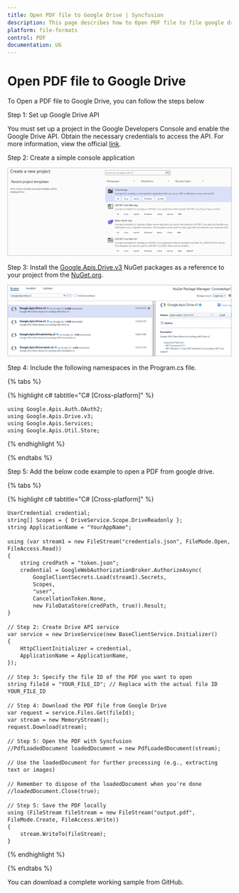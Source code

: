 ```yaml
---
title: Open PDF file to Google Drive | Syncfusion
description: This page describes how to Open PDF file to file google drive in C#  using Syncfusion .NET PDF library.
platform: file-formats
control: PDF
documentation: UG
---
```

# Open PDF file to Google Drive

To Open a PDF file to Google Drive, you can follow the steps below

Step 1: Set up Google Drive API

You must set up a project in the Google Developers Console and enable the Google Drive API. Obtain the necessary credentials to access the API. For more information, view the official [link](https://developers.google.com/drive/api/guides/enable-sdk).

Step 2: Create a simple console application

![Project configuration window](Open-PDF-Images/Console-Application.png)

Step 3: Install the [Google.Apis.Drive.v3](https://www.nuget.org/packages/Google.Apis.Drive.v3) NuGet packages as a reference to your project from the [NuGet.org](https://www.nuget.org/).

![NuGet package installation](open-PDF-Images/Google.Apis.Drive.V3-nuget.png)


Step 4: Include the following namespaces in the Program.cs file.

{% tabs %}

{% highlight c# tabtitle="C# [Cross-platform]" %}

    using Google.Apis.Auth.OAuth2;
    using Google.Apis.Drive.v3;
    using Google.Apis.Services;
    using Google.Apis.Util.Store;

{% endhighlight %}

{% endtabs %}


Step 5: Add the below code example to open a PDF from google drive.

{% tabs %}

{% highlight c# tabtitle="C# [Cross-platform]" %}

    UserCredential credential;
    string[] Scopes = { DriveService.Scope.DriveReadonly };
    string ApplicationName = "YourAppName";

    using (var stream1 = new FileStream("credentials.json", FileMode.Open, FileAccess.Read))
    {
        string credPath = "token.json";
        credential = GoogleWebAuthorizationBroker.AuthorizeAsync(
            GoogleClientSecrets.Load(stream1).Secrets,
            Scopes,
            "user",
            CancellationToken.None,
            new FileDataStore(credPath, true)).Result;
    }

    // Step 2: Create Drive API service
    var service = new DriveService(new BaseClientService.Initializer()
    {
        HttpClientInitializer = credential,
        ApplicationName = ApplicationName,
    });

    // Step 3: Specify the file ID of the PDF you want to open
    string fileId = "YOUR_FILE_ID"; // Replace with the actual file ID YOUR_FILE_ID

    // Step 4: Download the PDF file from Google Drive
    var request = service.Files.Get(fileId);
    var stream = new MemoryStream();
    request.Download(stream);

    // Step 5: Open the PDF with Syncfusion
    //PdfLoadedDocument loadedDocument = new PdfLoadedDocument(stream);

    // Use the loadedDocument for further processing (e.g., extracting text or images)

    // Remember to dispose of the loadedDocument when you're done
    //loadedDocument.Close(true);

    // Step 5: Save the PDF locally
    using (FileStream fileStream = new FileStream("output.pdf", FileMode.Create, FileAccess.Write))
    {
        stream.WriteTo(fileStream);
    }
   
{% endhighlight %}

{% endtabs %}

You can download a complete working sample from GitHub.
